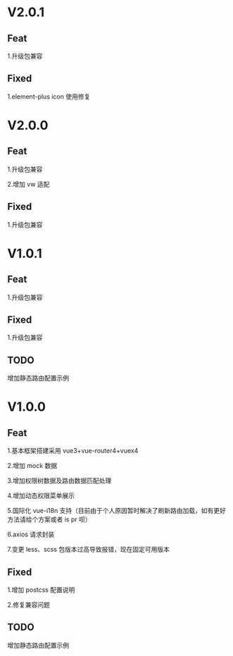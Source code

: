 # V2.0.1

## Feat

1.升级包兼容

## Fixed

1.element-plus icon 使用修复

# V2.0.0

## Feat

1.升级包兼容

2.增加 vw 适配

## Fixed

1.升级包兼容

# V1.0.1

## Feat

1.升级包兼容

## Fixed

1.升级包兼容

## TODO

增加静态路由配置示例

# V1.0.0

## Feat

1.基本框架搭建采用 vue3+vue-router4+vuex4

2.增加 mock 数据

3.增加权限树数据及路由数据匹配处理

4.增加动态权限菜单展示

5.国际化 vue-i18n 支持（目前由于个人原因暂时解决了刷新路由加载，如有更好方法请给个方案或者 is pr 呗）

6.axios 请求封装

7.变更 less、scss 包版本过高导致报错，现在固定可用版本

## Fixed

1.增加 postcss 配置说明

2.修复兼容问题

## TODO

增加静态路由配置示例
